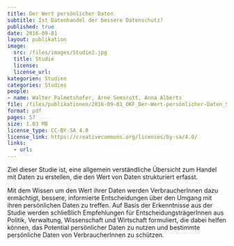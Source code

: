 ```yaml
---
title: Der Wert persönlicher Daten
subtitle: Ist Datenhandel der bessere Datenschutz?
published: true
date: 2016-09-01
layout: publikation
image:
  src: /files/images/Studie2.jpg
  title: Studie
  license:
  license_url:
kategorien: Studien
categories: Studies
people:
- name: Walter Palmetshofer, Arne Semsrott, Anna Alberts
file: /files/publikationen/2016-09-01_OKF_Der-Wert-persönlicher-Daten_Studie.pdf
format: pdf
pages: 57
size: 1.03 MB
license_type: CC-BY-SA 4.0
license_link: https://creativecommons.org/licenses/by-sa/4.0/
links: 
  - url: 
---
```


Ziel dieser Studie ist, eine allgemein verständliche Übersicht zum Handel mit Daten zu erstellen, die den Wert von Daten strukturiert erfasst.

Mit dem Wissen um den Wert ihrer Daten werden VerbraucherInnen dazu ermächtigt, bessere, informierte Entscheidungen über den Umgang mit ihren persönlichen Daten zu treffen. Auf Basis der Erkenntnisse aus der Studie werden schließlich Empfehlungen für EntscheidungsträgerInnen aus Politik, Verwaltung, Wissenschaft und Wirtschaft formuliert, die dabei helfen können, das Potential persönlicher Daten zu nutzen und bestimmte persönliche Daten von VerbraucherInnen zu schützen.
